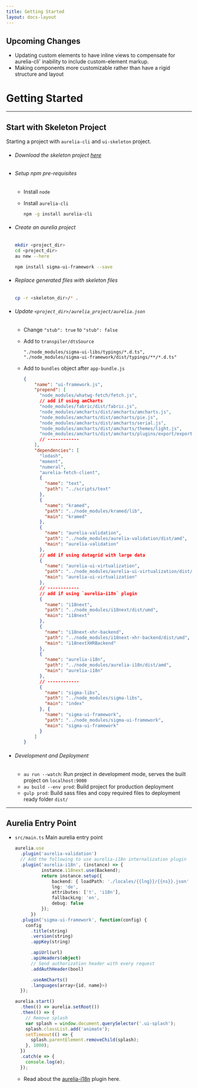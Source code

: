 ```yaml
---
title: Getting Started
layout: docs-layout
---
```


## Upcoming Changes

* Updating custom elements to have inline views to compensate for aurelia-cli' inability to include custom-element markup.
* Making components more customizable rather than have a rigid structure and layout


# Getting Started

--------------------------------------------------------------------------------

## Start with Skeleton Project

Starting a project with `aurelia-cli` and `ui-skeleton` project.

- ###### Download the skeleton project [here](//github.com/sigmaframeworks/sigma-ui-skeleton/archive/framework.zip)

- ###### Setup npm pre-requisites

  - Install `node`
  - Install `aurelia-cli`

    ```bash
    npm -g install aurelia-cli
    ```

- ###### Create an aurelia project

  ```bash
  mkdir <project_dir>
  cd <project_dir>
  au new --here

  npm install sigma-ui-framework --save
  ```

- ###### Replace generated files with skeleton files

  ```bash
  cp -r <skeleton_dir>/* .
  ```

- ###### Update `<project_dir>/aurelia_project/aurelia.json`

  - Change `"stub": true` to `"stub": false`

  - Add to `transpiler/dtsSource`<br>

    ```
    "./node_modules/sigma-ui-libs/typings/*.d.ts",
    "./node_modules/sigma-ui-framework/dist/typings/**/*.d.ts"
    ```

  - Add to `bundles` object after `app-bundle.js`

    ```json
    {
        "name": "ui-framework.js",
        "prepend": [
          "node_modules/whatwg-fetch/fetch.js",
          // add if using amCharts
          "node_modules/fabric/dist/fabric.js",
          "node_modules/amcharts/dist/amcharts/amcharts.js",
          "node_modules/amcharts/dist/amcharts/pie.js",
          "node_modules/amcharts/dist/amcharts/serial.js",
          "node_modules/amcharts/dist/amcharts/themes/light.js",
          "node_modules/amcharts/dist/amcharts/plugins/export/export.js"
          // ------------
        ],
        "dependencies": [
          "lodash",
          "moment",
          "numeral",
          "aurelia-fetch-client",
          {
            "name": "text",
            "path": "../scripts/text"
          },
          {
            "name": "kramed",
            "path": "../node_modules/kramed/lib",
            "main": "kramed"
          },
          {
            "name": "aurelia-validation",
            "path": "../node_modules/aurelia-validation/dist/amd",
            "main": "aurelia-validation"
          },
          // add if using datagrid with large data
          {
            "name": "aurelia-ui-virtualization",
            "path": "../node_modules/aurelia-ui-virtualization/dist/amd",
            "main": "aurelia-ui-virtualization"
          },
          // ------------
          // add if using `aurelia-i18n` plugin
          {
            "name": "i18next",
            "path": "../node_modules/i18next/dist/umd",
            "main": "i18next"
          },
          {
            "name": "i18next-xhr-backend",
            "path": "../node_modules/i18next-xhr-backend/dist/umd",
            "main": "i18nextXHRBackend"
          },
          {
            "name": "aurelia-i18n",
            "path": "../node_modules/aurelia-i18n/dist/amd",
            "main": "aurelia-i18n"
          },
          // ------------
          {
            "name": "sigma-libs",
            "path": "../node_modules/sigma-libs",
            "main": "index"
          }, {
            "name": "sigma-ui-framework",
            "path": "../node_modules/sigma-ui-framework",
            "main": "sigma-ui-framework"
          }
        ]
    }
    ```

- ###### Development and Deployment

  - `au run --watch`: Run project in development mode, serves the built project on `localhost:9000`
  - `au build --env prod`: Build project for production deployment
  - `gulp prod`: Build sass files and copy required files to deployment ready folder `dist/`

--------------------------------------------------------------------------------

## Aurelia Entry Point

- `src/main.ts` Main aurelia entry point

  ```typescript
  aurelia.use
    .plugin('aurelia-validation')
    // Add the following to use aurelia-i18n internalization plugin
    .plugin('aurelia-i18n', (instance) => {
            instance.i18next.use(Backend);
            return instance.setup({
                backend: { loadPath: './locales/{{lng}}/{{ns}}.json' },
                lng: 'de',
                attributes: ['t', 'i18n'],
                fallbackLng: 'en',
                debug: false
            });
        })
    .plugin('sigma-ui-framework', function(config) {
      config
        .title(string)
        .version(string)
        .appKey(string)

        .apiUrl(url)
        .apiHeaders(object)
        // Send authorization header with every request
        .addAuthHeader(bool)

        .useAmCharts()
        .languages(array<{id, name}>)
    });

  aurelia.start()
    .then(() => aurelia.setRoot())
    .then(() => {
      // Remove splash
      var splash = window.document.querySelector('.ui-splash');
      splash.classList.add('animate');
      setTimeout(() => {
        splash.parentElement.removeChild(splash);
      }, 1000);
    })
    .catch(e => {
      console.log(e);
    });
  ```

  - Read about the [aurelia-i18n](https://github.com/aurelia/i18n) plugin here.
